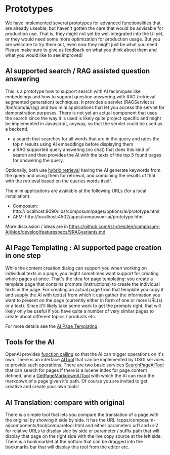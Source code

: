 # Prototypes

We have implemented several prototypes for advanced functionalities that are already useable, but haven't gotten the
care that would be advisable for production use. That is, they might not yet be well integrated into the UI yet, or
they would need some more optimization for production usage.
But you are welcome to try them out, even now they might just be what you need.
Please make sure to give us feedback on what you think about them and what you would like to see improved!

## AI supported search / RAG assisted question answering

This is a prototype how to support search with AI techniques like embeddings and how to support question answering with
RAG (retrieval augmented generation) techniques. It provides a servlet (RAGServlet at /bin/cpm/ai/rag) and two mini
applications that let you access the servlet for demonstration purposes. There is not yet an actual component that
uses the search since the way it is used is likely quite project specific and might be implemented in Javascript,
anyway, so that the servlet could be used as a backend.

- a search that searches for all words that are in the query and rates the top n results using AI embeddings before
  displaying them
- a RAG supported query answering (no chat) that does this kind of search and then provides the AI with the texts of the
  top 5 found pages for answering the query.

Optionally, both use 
[hybrid retrieval](https://generativeai.pub/advanced-rag-retrieval-strategies-hybrid-retrieval-997d39659720)
having the AI generate keywords from the query and using them for retrieval, and combining the results of that with the 
retrieval based on the queries words itself.

The mini applications are available at the following URLs (for a local installation):

- Composum: http://localhost:9090/libs/composum/pages/options/ai/prototype.html
- AEM: http://localhost:4502/apps/composum-ai/prototype.html

More discussion / ideas are in
https://github.com/ist-dresden/composum-AI/blob/develop/featurespecs/9RAGvariants.md

## AI Page Templating : AI supported page creation in one step

While the content creation dialog can support you when working on individual texts in a page, you might sometimes
want support for creating whole pages at once. That's the idea for page templating: you create a template page that
contains prompts (instructions) to create the individual texts in the page. For creating an actual page from that
template you copy it and supply the AI with text(s) from which it can gather the information you want to present on the 
page (currently either in form of one or more URL(s) or a text).
Since it'll likely take some work to get the prompts right, that will likely only be useful if you have quite a
number of very similar pages to create about different topics / products etc.

For more details see the [AI Page Templating](aiPageTemplating.md).

## Tools for the AI

OpenAI provides [function calling](https://platform.openai.com/docs/guides/function-calling) so that the AI can trigger
operations on it's own. There is an interface 
[AITool](https://github.com/ist-dresden/composum-AI/blob/develop/backend/slingbase/src/main/java/com/composum/ai/backend/slingbase/experimential/AITool.java)
that can be implemented by OSGI services to provide such operations. There are two basic services
[SearchPageAITool](https://github.com/ist-dresden/composum-AI/blob/develop/backend/slingbase/src/main/java/com/composum/ai/backend/slingbase/experimential/impl/SearchPageAITool.java)
that can search for pages if there is a lucene index for page content defined, and a
[GetPageMarkdownAITool](https://github.com/ist-dresden/composum-AI/blob/develop/backend/slingbase/src/main/java/com/composum/ai/backend/slingbase/experimential/impl/GetPageMarkdownAITool.java)
with which the AI can read the markdown of a page given it's path. Of course you are invited to get creative and create
your own tools!

## AI Translation: compare with original

There is a simple tool that lets you compare the translation of a page with the original by showing it side by side.
It has the URL /apps/composum-ai/components/tool/comparetool.html and either parameters url1 and url2 for
relative URLs to display side by side or parameter / suffix path that will display that page on the right side
with the live copy source at the left side. There is a bookmarklet at the bottom that can be dragged into the
bookmarks bar that will display this tool from the editor etc.
